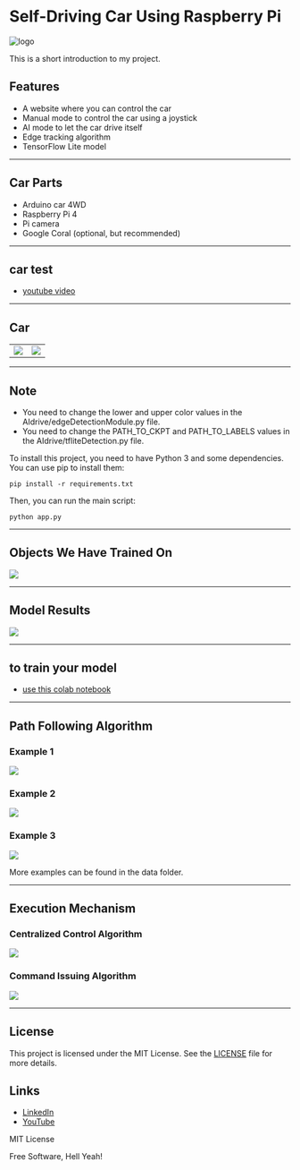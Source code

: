 # Self-Driving Car Using Raspberry Pi

![logo](data/logo.jpg?raw=true "Tlogo")

This is a short introduction to my project.

## Features

- A website where you can control the car
- Manual mode to control the car using a joystick
- AI mode to let the car drive itself
- Edge tracking algorithm
- TensorFlow Lite model

---

## Car Parts

- Arduino car 4WD
- Raspberry Pi 4
- Pi camera
- Google Coral (optional, but recommended)

---

## car test

- [youtube video](https://youtu.be/lxvGn5W3UPM)

---

## Car

<table>
 <tr>
  <td> <img src="data/car1.jpg">  </td>
  <td> <img src="data/car2.jpg">  </td>
 </tr>
</table>

---

## Note

- You need to change the lower and upper color values in the AIdrive/edgeDetectionModule.py file.
- You need to change the PATH_TO_CKPT and PATH_TO_LABELS values in the AIdrive/tfliteDetection.py file.

To install this project, you need to have Python 3 and some dependencies. You can use pip to install them:
```
pip install -r requirements.txt
```
Then, you can run the main script:
```
python app.py
```
---

## Objects We Have Trained On

<img src="data/database.jpg">

---

## Model Results

<img src="data/modelOUTPUT.jpg">

---

## to train your model

- [use this colab notebook](https://colab.research.google.com/github/EdjeElectronics/TensorFlow-Lite-Object-Detection-on-Android-and-Raspberry-Pi/blob/master/Train_TFLite2_Object_Detction_Model.ipynb#scrollTo=eGEUZYAMEZ6f)

---

## Path Following Algorithm

### Example 1

<img src="data/path8.jpg">

### Example 2

<img src="data/path10.jpg">

### Example 3

<img src="data/path12.jpg">

More examples can be found in the data folder.

---

## Execution Mechanism

### Centralized Control Algorithm

<img src="data/alg1.jpg">

### Command Issuing Algorithm

<img src="data/alg2.jpg">

---

## License

This project is licensed under the MIT License. See the [LICENSE](LICENSE) file for more details.

## Links

- [LinkedIn](https://www.linkedin.com/in/3bdo-abdulbasit-abdulgani)
- [YouTube](https://www.youtube.com/@3bdo_sy)

MIT License

Free Software, Hell Yeah!
